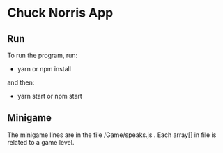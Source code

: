 # Chuck Norris App

## Run

To run the program, run:

- yarn or npm install

and then:

- yarn start or npm start

## Minigame
The minigame lines are in the file /Game/speaks.js . Each array[] in file is related to a game level.
